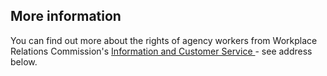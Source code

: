 ##  More information

You can find out more about the rights of agency workers from Workplace
Relations Commission's [ Information and Customer Service
](https://www.workplacerelations.ie/en/contact_us/contact-details/) \- see
address below.
